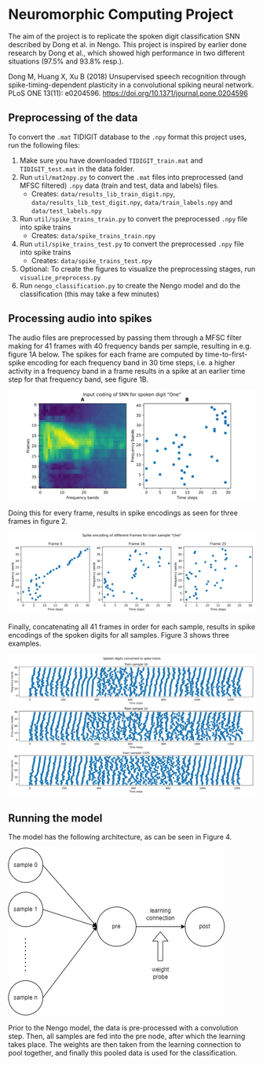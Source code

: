 # Neuromorphic Computing Project

The aim of the project is to replicate the spoken digit classification SNN described by Dong et al. in Nengo.
This project is inspired by earlier done research by Dong et al., which showed high performance in two different situations (97.5\% and 93.8\% resp.).

Dong M, Huang X, Xu B (2018) Unsupervised speech recognition through spike-timing-dependent plasticity in a convolutional spiking neural network. PLoS ONE 13(11): e0204596. https://doi.org/10.1371/journal.pone.0204596

## Preprocessing of the data
To convert the `.mat` TIDIGIT database to the `.npy` format this project uses, run the following files:

1. Make sure you have downloaded `TIDIGIT_train.mat` and `TIDIGIT_test.mat` in the data folder.
2. Run `util/mat2npy.py` to convert the `.mat` files into preprocessed (and MFSC filtered) `.npy` data (train and test, data and labels) files.
    - Creates: `data/results_lib_train_digit.npy`, `data/results_lib_test_digit.npy`, `data/train_labels.npy` and `data/test_labels.npy`
3. Run `util/spike_trains_train.py` to convert the preprocessed `.npy` file into spike trains
    - Creates: `data/spike_trains_train.npy`
4. Run `util/spike_trains_test.py` to convert the preprocessed `.npy` file into spike trains
    - Creates: `data/spike_trains_test.npy`
5. Optional: To create the figures to visualize the preprocessing stages, run `visualize_preprocess.py`
6. Run `nengo_classification.py` to create the Nengo model and do the classification (this may take a few minutes)

## Processing audio into spikes
The audio files are preprocessed by passing them through a MFSC filter making for 41 frames with 40 frequency bands per sample, resulting in e.g. figure 1A below. The spikes for each frame are computed by time-to-first-spike encoding for each frequency band in 30 time steps, i.e. a higher activity in a frequency band in a frame results in a spike at an earlier time step for that frequency band, see figure 1B.

![Figure 1](/figures/mfsc_spectogram_spike_coding_one-1.png "Figure 1")

Doing this for every frame, results in spike encodings as seen for three frames in figure 2.

![Figure 2](/figures/spike_coding_one_5-16-25-1.png "Figure 2")

Finally, concatenating all 41 frames in order for each sample, results in spike encodings of the spoken digits for all samples. Figure 3 shows three examples.

![Figure 3](/figures/spiketrains_10-14-1105-1.png "Figure 3")

## Running the model
The model has the following architecture, as can be seen in Figure 4.

![Figure 4](/figures/model_architecture.png "Figure 4")

Prior to the Nengo model, the data is pre-processed with a convolution step. Then, all samples are fed into the pre node, after which the learning takes place. The weights are then taken from the learning connection to pool together, and finally this pooled data is used for the classification.
